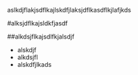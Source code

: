 aslkdjflakjsdflkajlskdfjlaksjdflkasdflkjlafjkds

#alksjdflkajsldkfjasdf

##alkdsjflkajsdlfkjalsdjf

* alskdjf
* alkdsjfl
* alskdfjlkads
